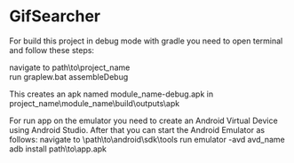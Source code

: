 # GifSearcher
For build this project in debug mode with gradle you need to open terminal and follow these steps:

navigate to path\to\project_name\
run graplew.bat assembleDebug

This creates an apk named module_name-debug.apk in project_name\module_name\build\outputs\apk

For run app on the emulator you need to create an Android Virtual Device using Android Studio.
After that you can start the Android Emulator as follows:
navigate to \path\to\android\sdk\tools
run emulator -avd avd_name
adb install path\to\app.apk
